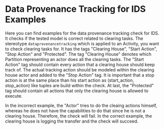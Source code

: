 # Data Provenance Tracking for IDS Examples
Here you can find examples for the data provenance tracking check for IDS.
It checks if the tested model is correct related to clearing tasks.
The stereotype `dataprovenancetracking` which is applied to an Activity, you want to check clearing tasks for.
It has the tags "Clearing House", "Start Action", "Stop Action" and "Protected".
The tag "Clearing House" denotes which Partition representing an actor does all the clearing tasks.
The "Start Action" tag should contain every action that a clearing house should keep track of.
The actual tracking action should be modeled within the clearing house actor and added to the "Stop Action" tag.
It is important that a stop action is at the same place than his start action as (start_action, stop_action) like tuples are build within the check.
At last, the "Protected" tag should contain all actions that only the clearing house is allowed to execute.

In the incorrect example, the "Actor" tries to do the cleaing actions himself, whereas he does not have the capabilities to do that since he is not a clearing house.
Therefore, the check will fail.
In the correct example, the clearing house is logging the transfer and the check will succeed. 
